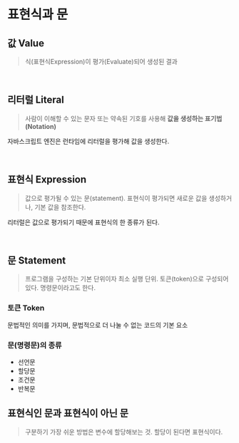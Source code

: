 # 표현식과 문

## 값 Value

> 식(표현식Expression)이 평가(Evaluate)되어 생성된 결과

<br/>

## 리터럴 Literal

> 사람이 이해할 수 있는 문자 또는 약속된 기호를 사용해 **값을 생성하는 표기법(Notation)**

자바스크립트 엔진은 런타임에 리터럴을 평가해 값을 생성한다.

<br/>

## 표현식 Expression

> 값으로 평가될 수 있는 문(statement). 표현식이 평가되면 새로운 값을 생성하거나, 기본 값을 참조한다.

리터럴은 값으로 평가되기 때문에 표현식의 한 종류가 된다.

<br/>

## 문 Statement 

> 프로그램을 구성하는 기본 단위이자 최소 실행 단위. 토큰(token)으로 구성되어 있다. 명령문이라고도 한다.

### 토큰 Token

문법적인 의미를 가지며, 문법적으로 더 나눌 수 없는 코드의 기본 요소

### 문(명령문)의 종류

- 선언문
- 할당문
- 조건문
- 반복문 

## 표현식인 문과 표현식이 아닌 문

> 구분하기 가장 쉬운 방법은 변수에 할당해보는 것. 할당이 된다면 표현식이다.

